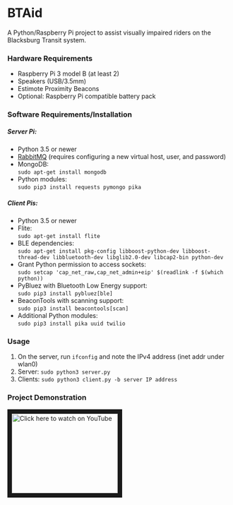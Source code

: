 # BTAid

A Python/Raspberry Pi project to assist visually impaired riders on the Blacksburg Transit system.

### Hardware Requirements
* Raspberry Pi 3 model B (at least 2)
* Speakers (USB/3.5mm)
* Estimote Proximity Beacons
* Optional: Raspberry Pi compatible battery pack

### Software Requirements/Installation
##### Server Pi:
* Python 3.5 or newer
* [RabbitMQ](https://www.rabbitmq.com/install-debian.html) (requires configuring a new virtual host, user, and password)
* MongoDB:  
`sudo apt-get install mongodb`
* Python modules:  
`sudo pip3 install requests pymongo pika`

##### Client Pis:
* Python 3.5 or newer
* Flite:  
`sudo apt-get install flite`
* BLE dependencies:  
`sudo apt-get install pkg-config libboost-python-dev libboost-thread-dev libbluetooth-dev libglib2.0-dev libcap2-bin python-dev`
* Grant Python permission to access sockets:  
`sudo setcap 'cap_net_raw,cap_net_admin+eip' $(readlink -f $(which python))`
* PyBluez with Bluetooth Low Energy support:  
`sudo pip3 install pybluez[ble]`
* BeaconTools with scanning support:  
`sudo pip3 install beacontools[scan]`
* Additional Python modules:  
`sudo pip3 install pika uuid twilio`

### Usage

1. On the server, run `ifconfig` and note the IPv4 address (inet addr under wlan0)
2. Server: `sudo python3 server.py`
3. Clients: `sudo python3 client.py -b server IP address`

### Project Demonstration
<a href="http://www.youtube.com/watch?feature=player_embedded&v=ajcvdMd9TQk
" target="_blank"><img src="http://img.youtube.com/vi/ajcvdMd9TQk/0.jpg" 
alt="Click here to watch on YouTube" width="240" height="180" border="10" /></a>
